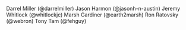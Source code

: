 Darrel Miller (@darrelmiller)
Jason Harmon (@jasonh-n-austin)
Jeremy Whitlock (@whitlockjc)
Marsh Gardiner (@earth2marsh)
Ron Ratovsky (@webron)
Tony Tam (@fehguy)
